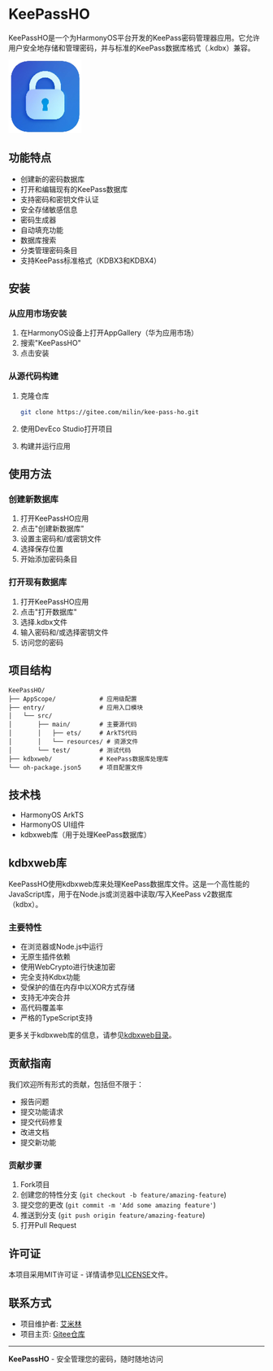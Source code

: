 # KeePassHO

KeePassHO是一个为HarmonyOS平台开发的KeePass密码管理器应用。它允许用户安全地存储和管理密码，并与标准的KeePass数据库格式（.kdbx）兼容。

![KeePassHO Logo](entry/src/main/resources/base/media/startIcon.png)

## 功能特点

- 创建新的密码数据库
- 打开和编辑现有的KeePass数据库
- 支持密码和密钥文件认证
- 安全存储敏感信息
- 密码生成器
- 自动填充功能
- 数据库搜索
- 分类管理密码条目
- 支持KeePass标准格式（KDBX3和KDBX4）

## 安装

### 从应用市场安装

1. 在HarmonyOS设备上打开AppGallery（华为应用市场）
2. 搜索"KeePassHO"
3. 点击安装

### 从源代码构建

1. 克隆仓库
   ```bash
   git clone https://gitee.com/milin/kee-pass-ho.git
   ```

2. 使用DevEco Studio打开项目

3. 构建并运行应用

## 使用方法

### 创建新数据库

1. 打开KeePassHO应用
2. 点击"创建新数据库"
3. 设置主密码和/或密钥文件
4. 选择保存位置
5. 开始添加密码条目

### 打开现有数据库

1. 打开KeePassHO应用
2. 点击"打开数据库"
3. 选择.kdbx文件
4. 输入密码和/或选择密钥文件
5. 访问您的密码

## 项目结构

```
KeePassHO/
├── AppScope/            # 应用级配置
├── entry/               # 应用入口模块
│   └── src/
│       ├── main/        # 主要源代码
│       │   ├── ets/     # ArkTS代码
│       │   └── resources/ # 资源文件
│       └── test/        # 测试代码
├── kdbxweb/             # KeePass数据库处理库
└── oh-package.json5     # 项目配置文件
```

## 技术栈

- HarmonyOS ArkTS
- HarmonyOS UI组件
- kdbxweb库（用于处理KeePass数据库）

## kdbxweb库

KeePassHO使用kdbxweb库来处理KeePass数据库文件。这是一个高性能的JavaScript库，用于在Node.js或浏览器中读取/写入KeePass v2数据库（kdbx）。

### 主要特性

- 在浏览器或Node.js中运行
- 无原生插件依赖
- 使用WebCrypto进行快速加密
- 完全支持Kdbx功能
- 受保护的值在内存中以XOR方式存储
- 支持无冲突合并
- 高代码覆盖率
- 严格的TypeScript支持

更多关于kdbxweb库的信息，请参见[kdbxweb目录](./kdbxweb/README.md)。

## 贡献指南

我们欢迎所有形式的贡献，包括但不限于：

- 报告问题
- 提交功能请求
- 提交代码修复
- 改进文档
- 提交新功能

### 贡献步骤

1. Fork项目
2. 创建您的特性分支 (`git checkout -b feature/amazing-feature`)
3. 提交您的更改 (`git commit -m 'Add some amazing feature'`)
4. 推送到分支 (`git push origin feature/amazing-feature`)
5. 打开Pull Request

## 许可证

本项目采用MIT许可证 - 详情请参见[LICENSE](LICENSE)文件。

## 联系方式

- 项目维护者: [艾米林](mailto:aimilin@yeah.net)
- 项目主页: [Gitee仓库](https://gitee.com/milin/kee-pass-ho/)

---

**KeePassHO** - 安全管理您的密码，随时随地访问

